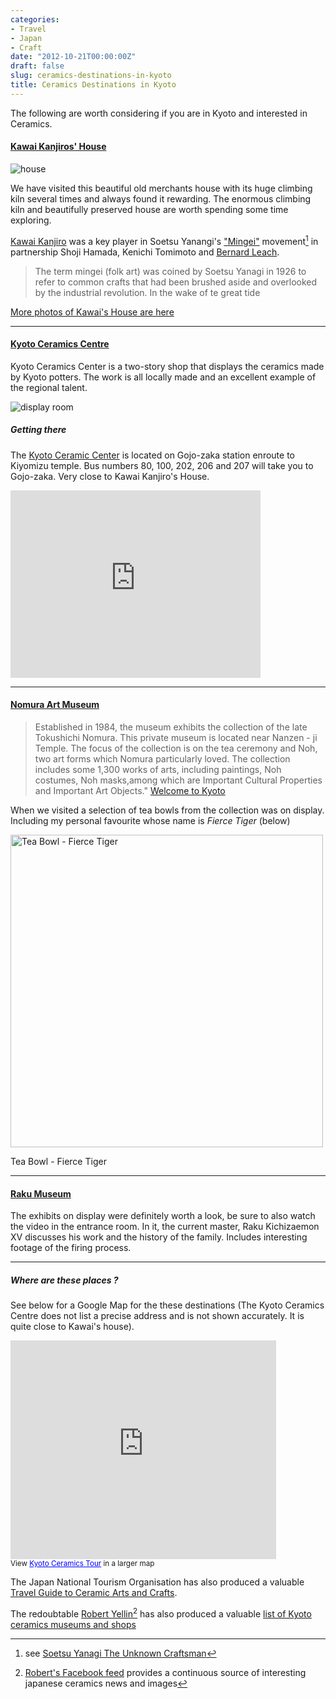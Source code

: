 ```yaml
---
categories:
- Travel
- Japan
- Craft
date: "2012-10-21T00:00:00Z"
draft: false
slug: ceramics-destinations-in-kyoto
title: Ceramics Destinations in Kyoto
---
```


The following are worth considering if you are in Kyoto and interested in Ceramics.

#### [Kawai Kanjiros' House][kanjiro]

<img src="https://media.publit.io/file/Kawai-house-front-z.jpeg" alt="house" />

We have visited this beautiful old merchants house with its huge climbing kiln several times and always found it rewarding. The enormous climbing kiln and beautifully preserved house are worth spending some time exploring.

[Kawai Kanjiro][wikipedia] was a key player in Soetsu Yanangi's ["Mingei"][wikipedia 2] movement[^1] in partnership Shoji Hamada, Kenichi Tomimoto and [Bernard Leach][wikiclay].

> The term mingei (folk art) was coined by Soetsu Yanagi in 1926 to refer to common crafts that had been brushed aside and overlooked by the industrial revolution. In the wake of te great tide

[More photos of Kawai's House are here][flickr 2]

<!--read_more-->

---

#### [Kyoto Ceramics Centre][gojozaka-url]

Kyoto Ceramics Center is a two-story shop that displays the ceramics made by Kyoto potters. The work is all locally made and an excellent example of the regional talent.

<img src="https://media.publit.io/file/gojozaka-img-hall.jpg" alt="display room" />

##### Getting there

The [Kyoto Ceramic Center][gojozaka-url] is located on Gojo-zaka station enroute to Kiyomizu temple. Bus numbers 80, 100, 202, 206 and 207 will take you to Gojo-zaka. Very close to Kawai Kanjiro's House.

<iframe src="https://www.google.com/maps/embed?pb=!1m14!1m8!1m3!1d817.1174010010461!2d135.776681!3d34.994948!3m2!1i1024!2i768!4f13.1!3m3!1m2!1s0x600108cee4752e4f%3A0x6d3075c7ae2aa1e9!2sKyoto%20Ceramic%20Center%20(Kyoto%20Ceramic%20Art%20Association%20Official%20Shop%20and%20Gallery)!5e0!3m2!1sen!2sus!4v1706938323020!5m2!1sen!2sus" width="400" height="300" style="border:0;" allowfullscreen="" loading="lazy" referrerpolicy="no-referrer-when-downgrade"></iframe>

---

#### [Nomura Art Museum][nomura-museum]

> Established in 1984, the museum exhibits the collection of the late Tokushichi Nomura. This private museum is located near Nanzen - ji Temple. The focus of the collection is on the tea ceremony and Noh, two art forms which Nomura particularly loved. The collection includes some 1,300 works of arts, including paintings, Noh costumes, Noh masks,among which are Important Cultural Properties and Important Art Objects."
> [Welcome to Kyoto](http://www.pref.kyoto.jp/visitkyoto/en/theme/sites/museums/nomura/)

When we visited a selection of tea bowls from the collection was on display. Including my personal favourite whose name is _Fierce Tiger_ (below)

<img src="https://media.publit.io/file/bowl-fierce-tiger-Z.jpg" alt="Tea Bowl - Fierce Tiger" width="500" height="" border="" />

Tea Bowl - Fierce Tiger

---

#### [Raku Museum][raku-yaki]

The exhibits on display were definitely worth a look, be sure to also watch the video in the entrance room. In it, the current master, Raku Kichizaemon XV discusses his work and the history of the family. Includes interesting footage of the firing process.

---

##### Where are these places ?

See below for a Google Map for the these destinations (The Kyoto Ceramics Centre does not list a precise address and is not shown accurately. It is quite close to Kawai's house).

<iframe width="425" height="350" frameborder="0" scrolling="no" marginheight="0" marginwidth="0" src="https://maps.google.com/maps/ms?msa=0&amp;msid=218335772098667118506.0004cc8d6275b07c8c707&amp;ie=UTF8&amp;t=m&amp;source=embed&amp;ll=35.009566,135.773302&amp;spn=0.032011,0.040099&amp;output=embed"></iframe><br /><small>View <a href="https://maps.google.com/maps/ms?msa=0&amp;msid=218335772098667118506.0004cc8d6275b07c8c707&amp;ie=UTF8&amp;t=m&amp;source=embed&amp;ll=35.009566,135.773302&amp;spn=0.032011,0.040099" style="color:#0000FF;text-align:left">Kyoto Ceramics Tour</a> in a larger map</small>

The Japan National Tourism Organisation has also produced a valuable [Travel Guide to Ceramic Arts and Crafts][jnto].

The redoubtable [Robert Yellin][robertyellin][^2] has also produced a valuable [list of Kyoto ceramics museums and shops][yellinlist]

[yellinfacebook]: https://www.facebook.com/pages/Robert-Yellin-Yakimono-Gallery/268534563178741
[robertyellin]: http://www.japanesepottery.com
[yellinlist]: http://www.e-yakimono.net/html/kyoto-museums.html
[e-yakimono]: http://www.e-yakimono.net/html/kawaikanjiro.html
[flickr]: http://www.flickr.com/photos/williampickup/sets/72157633961704473/ "Flickr gallery of Kawai Kanjiro's House"
[flickr 2]: http://www.flickr.com/photos/williampickup/sets/72157633961704473/
[gojozaka-url]: http://kyototoujikikaikan.kyoto/en/index.html
[jnto]: http://www.jnto.go.jp/eng/location/rtg/pdf/pg-806.pdf
[kanjiro]: http://www.kanjiro.jp
[nomura-museum]: http://www.nomura-museum.or.jp/publics/index/20/&anchor_link=page20
[raku-yaki]: http://www.raku-yaki.or.jp/e/museum/index.html
[wikipedia]: http://en.wikipedia.org/wiki/Kawai_Kanjiro
[wikipedia 2]: http://en.wikipedia.org/wiki/Yanagi_S%C5%8Detsu#The_mingei_theory
[wikiclay]: http://wikiclay.com/wiki/bernard-leach

[^1]: see [Soetsu Yanagi The Unknown Craftsman](http://www.amazon.com/gp/product/0870119486/ref=as_li_ss_tl?ie=UTF8&camp=1789&creative=9325&creativeASIN=0870119486&linkCode=as2&tag=slowlane-20)
[^2]: [Robert's Facebook feed][yellinfacebook] provides a continuous source of interesting japanese ceramics news and images
